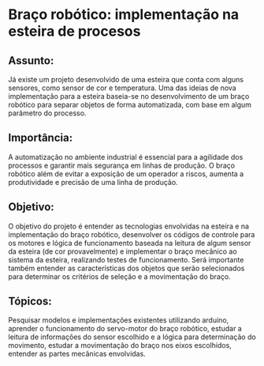 # Braço robótico: implementação na esteira de procesos

## Assunto: 

Já existe um projeto desenvolvido de uma esteira que conta com alguns sensores, como sensor de cor e temperatura. Uma das ideias de nova implementação para a esteira baseia-se no desenvolvimento de um braço robótico para separar objetos de forma automatizada, com base em algum parâmetro do processo. 

## Importância:

A automatização no ambiente industrial é essencial para a agilidade dos processos e garantir mais segurança em linhas de produção. O braço robótico além de evitar a exposição de um operador a riscos, aumenta a produtividade e precisão de uma linha de produção.

## Objetivo:

O objetivo do projeto é entender as tecnologias envolvidas na esteira e na implementação do braço robótico, desenvolver os códigos de controle para os motores e lógica de funcionamento baseada na leitura de algum sensor da esteira (de cor provavelmente) e implementar o braço mecânico ao sistema da esteira, realizando testes de funcionamento. Será importante também entender as características dos objetos que serão selecionados para determinar os critérios de seleção e a movimentação do braço.

## Tópicos: 

Pesquisar modelos e implementações existentes utilizando arduino, aprender o funcionamento do servo-motor do braço robótico, estudar a leitura de informações do sensor escolhido e a lógica para determinação do movimento, estudar a movimentação do braço nos eixos escolhidos, entender as partes mecânicas envolvidas.
